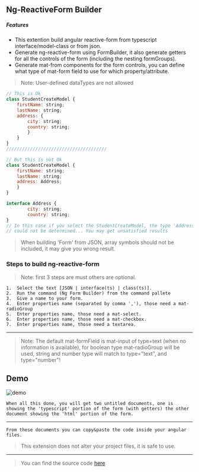 ## Ng-ReactiveForm Builder
##### Features
- This extention build angular reactive-form from typescript
interface/model-class or from json.
- Generate ng-reactive-form using FormBuilder, it also generate getters
for all the controls of the form (including the nesting formGroups).
- Generate mat-from components for the form controls, you can define what type of mat-form field to use for which property/attribute.

> Note: User-defined dataTypes are not allowed

```js
// This is Ok
class StudentCreateModel {
    firstName: string;
    lastName: string;
    address: {
        city: string;
        country: string;
        }
    }
}
//////////////////////////////////////

// But this is not Ok
class StudentCreateModel {
    firstName: string;
    lastName: string;
    address: Address;
    }
}

interface Address {
        city: string;
        country: string;
}
// In this case if you select the StudentCreateModel, the type 'Address' 
// could not be determined... You may get unsatisfied results
```
> When building 'Form' from JSON, array symbols should not be included, it may give you wrong result.
### Steps to build ng-reactive-form
> Note: first 3 steps are must others are optional.
```
1.  Select the text [JSON | interface(ts) | class(ts)].
2.  Run the command (Ng Form Builder) from the command pallete
3.  Give a name to your form.
4.  Enter properties name (separated by comma ','), those need a mat-radioGroup
5.  Enter properties name, those need a mat-select.
6.  Enter properties name, those need a mat-checkbox.
7.  Enter properties name, those need a textarea.
```
*********************************************************************
> Note: The default mat-formField is mat-input of type=text (when no information is available), for boolean type mat-radioGroup will be used, string and number type will match to type="text", and type="number"!

## Demo
![demo](demo.gif)

```
When all this done, you will get two untitled documents, one is showing the 'typescript' portion of the form (with getters) the other document showing the 'html' portion of the form.
```
********************************************************************
```
From these documents you can copy&paste the code inside your angular files.
```
> This extension does not alter your project files, it is safe to use.
------------------------
> You can find the source code [here](https://github.com/nzasif/ngformbuilder.git)